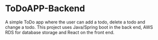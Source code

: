 # ToDoAPP-Backend
A simple ToDo app where the user can add a todo, delete a todo and change a todo. This project uses Java/Spring boot in the back end, AWS RDS for database storage and React on the front end.
